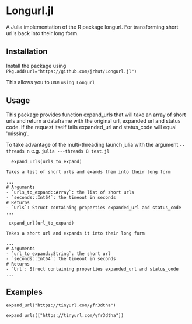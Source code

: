 # Longurl.jl
 A Julia implementation of the R package longurl. For transforming short url's back into their long form. 
 
## Installation

Install the package using ```Pkg.add(url="https://github.com/jrhut/Longurl.jl")```

This allows you to use ```using Longurl```

## Usage

This package provides function expand_urls that will take an array of short urls and return a dataframe with the original url, expanded url and status code. If the request itself fails expanded_url and status_code will equal 'missing'.

To take advantage of the multi-threading launch julia with the argument ```--threads n``` e.g. ```julia ---threads 8 test.jl```

```
  expand_urls(urls_to_expand)
  
Takes a list of short urls and exands them into their long form

...
# Arguments
- `urls_to_expand::Array`: the list of short urls
- `seconds::Int64`: the timeout in seconds
# Returns
- `Urls`: Struct containing properties expanded_url and status_code
...
```

```
 expand_url(url_to_expand)

Takes a short url and expands it into their long form

...
# Arguments
- `url_to_expand::String`: the short url
- `seconds::Int64`: the timeout in seconds
# Returns
- `Url`: Struct containing properties expanded_url and status_code
...
```

## Examples

```
expand_url("https://tinyurl.com/yfr3dtha")

expand_urls(["https://tinyurl.com/yfr3dtha"])
```
